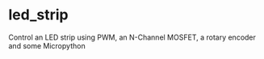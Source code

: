 # led_strip
Control an LED strip using PWM, an N-Channel MOSFET, a rotary encoder and some Micropython
